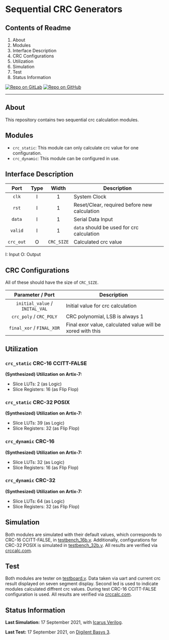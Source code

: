 # Sequential CRC Generators

## Contents of Readme

1. About
2. Modules
3. Interface Description
4. CRC Configurations
5. Utilization
6. Simulation
7. Test
8. Status Information

[![Repo on GitLab](https://img.shields.io/badge/repo-GitLab-6C488A.svg)](https://gitlab.com/suoglu/sequential-crc-generator)
[![Repo on GitHub](https://img.shields.io/badge/repo-GitHub-3D76C2.svg)](https://github.com/suoglu/Sequential-CRC-Generator)

---

## About

This repository contains two sequential crc calculation modules.

## Modules

- `crc_static`: This module can only calculate crc value for one configuration.
- `crc_dynamic`: This module can be configured in use.

## Interface Description

|   Port   | Type | Width |  Description |
| :------: | :----: | :----: |  ------  |
| `clk` | I | 1 | System Clock |
| `rst` | I | 1 | Reset/Clear, required before new calculation |
| `data` | I | 1 | Serial Data Input |
| `valid` | I | 1 | `data` should be used for crc calculation |
| `crc_out` | O | `CRC_SIZE` | Calculated crc value |

I: Input  O: Output

## CRC Configurations

All of these should have the size of `CRC_SIZE`.

|   Parameter / Port   |  Description |
| :------: |  ------  |
| `initial_value` / `INITAL_VAL` | Initial value for crc calculation |
| `crc_poly` / `CRC_POLY`  | CRC polynomial, LSB is always 1  |
| `final_xor` / `FINAL_XOR`  | Final exor value, calculated value will be xored with this |

## Utilization

### `crc_static` CRC-16 CCITT-FALSE

**(Synthesized) Utilization on Artix-7:**

- Slice LUTs: 2 (as Logic)
- Slice Registers: 16 (as Flip Flop)

### `crc_static` CRC-32 POSIX

**(Synthesized) Utilization on Artix-7:**

- Slice LUTs: 39 (as Logic)
- Slice Registers: 32 (as Flip Flop)

### `crc_dynamic` CRC-16

**(Synthesized) Utilization on Artix-7:**

- Slice LUTs: 32 (as Logic)
- Slice Registers: 16 (as Flip Flop)

### `crc_dynamic` CRC-32

**(Synthesized) Utilization on Artix-7:**

- Slice LUTs: 64 (as Logic)
- Slice Registers: 32 (as Flip Flop)

## Simulation

Both modules are simulated with their default values, which corresponds to CRC-16 CCITT-FALSE, in [testbench_16b.v](Sim/testbench_16b.v). Additionally, configurations for CRC-32 POSIX is simulated in [testbench_32b.v](Sim/testbench_32b.v). All results are verified via [crccalc.com](https://crccalc.com/).

## Test

Both modules are tester on [testboard.v](Test/testboard.v). Data taken via uart and current crc result displayed on seven segment display. Second led is used to indicate modules calculated diffrent crc values. During test CRC-16 CCITT-FALSE configuration is used. All results are verified via [crccalc.com](https://crccalc.com/).

## Status Information

**Last Simulation:** 17 September 2021, with [Icarus Verilog](http://iverilog.icarus.com).

**Last Test:** 17 September 2021, on [Digilent Basys 3](https://reference.digilentinc.com/reference/programmable-logic/basys-3/reference-manual).
